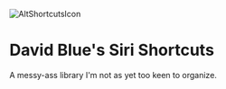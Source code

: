 ![AltShortcutsIcon](https://user-images.githubusercontent.com/43663476/161187519-7256210f-6f58-47d4-9577-e76bfc14f99f.jpeg)

# David Blue's Siri Shortcuts

A messy-ass library I'm not as yet too keen to organize. 